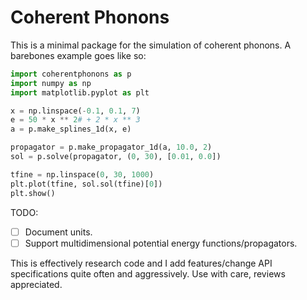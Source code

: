 # Coherent Phonons

This is a minimal package for the simulation of coherent phonons. A barebones example goes like so:

```python
import coherentphonons as p
import numpy as np
import matplotlib.pyplot as plt

x = np.linspace(-0.1, 0.1, 7)
e = 50 * x ** 2# + 2 * x ** 3
a = p.make_splines_1d(x, e)

propagator = p.make_propagator_1d(a, 10.0, 2)
sol = p.solve(propagator, (0, 30), [0.01, 0.0])

tfine = np.linspace(0, 30, 1000)
plt.plot(tfine, sol.sol(tfine)[0])
plt.show()
```

TODO:

- [ ] Document units.
- [ ] Support multidimensional potential energy functions/propagators.

This is effectively research code and I add features/change API specifications quite often and aggressively. Use with care, reviews appreciated.
